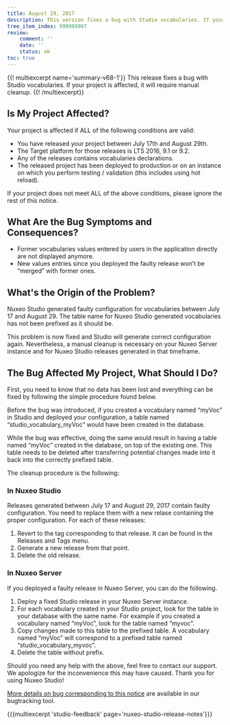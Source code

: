 ```yaml
---
title: August 29, 2017
description: This version fixes a bug with Studio vocabularies. If your project is affected, it will require manual cleanup.
tree_item_index: 999999997
review:
    comment: ''
    date: ''
    status: ok
toc: true
---
```


{{! multiexcerpt name='summary-v68-1'}}
This release fixes a bug with Studio vocabularies. If your project is affected, it will require manual cleanup.
{{! /multiexcerpt}}

## Is My Project Affected?

Your project is affected if ALL of the following conditions are valid:
- You have released your project between July 17th and August 29th.
- The Target platform for those releases is LTS 2016, 9.1 or 9.2.
- Any of the releases contains vocabularies declarations.
- The released project has been deployed to production or on an instance on which you perform testing / validation (this includes using hot reload).

If your project does not meet ALL of the above conditions, please ignore the rest of this notice.

## What Are the Bug Symptoms and Consequences?
- Former vocabularies values entered by users in the application directly are not displayed anymore.
- New values entries since you deployed the faulty release won’t be “merged” with former ones.

## What's the Origin of the Problem?
Nuxeo Studio generated faulty configuration for vocabularies between July 17 and August 29. The table name for Nuxeo Studio generated vocabularies has not been prefixed as it should be.

This problem is now fixed and Studio will generate correct configuration again. Nevertheless, a manual cleanup is necessary on your Nuxeo Server instance and for Nuxeo Studio releases generated in that timeframe.

## The Bug Affected My Project, What Should I Do?
First, you need to know that no data has been lost and everything can be fixed by following the simple procedure found below.

Before the bug was introduced, if you created a vocabulary named “myVoc” in Studio and deployed your configuration, a table named “studio_vocabulary_myVoc” would have been created in the database.

While the bug was effective, doing the same would result in having a table named “myVoc”  created in the database, on top of the existing one. This table needs to be deleted after transferring potential changes made into it back into the correctly prefixed table.

The cleanup procedure is the following:

### In Nuxeo Studio
Releases generated between July 17 and August 29, 2017 contain faulty configuration. You need to replace them with a new relase containing the proper configuration. For each of these releases:
1. Revert to the tag corresponding to that release. It can be found in the Releases and Tags menu.
1. Generate a new release from that point.
1. Delete the old release.

### In Nuxeo Server
If you deployed a faulty release in Nuxeo Server, you can do the following.

1. Deploy a fixed Studio release in your Nuxeo Server instance.
1. For each vocabulary created in your Studio project, look for the table in your database with the same name. For example if you created a vocabulary named “myVoc”, look for the table named “myvoc”.
1. Copy changes made to this table to the prefixed table. A vocabulary named “myVoc” will correspond to a prefixed table named “studio_vocabulary_myvoc”.
1. Delete the table without prefix.

Should you need any help with the above, feel free to contact our support. We apologize for the inconvenience this may have caused. Thank you for using Nuxeo Studio!


[More details on bug corresponding to this notice](https://jira.nuxeo.com/browse/NXS-4206) are available in our bugtracking tool.

{{{multiexcerpt 'studio-feedback' page='nuxeo-studio-release-notes'}}}
